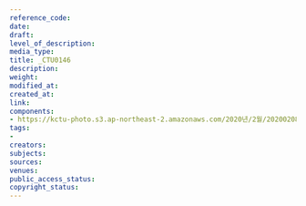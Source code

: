 ```yaml
---
reference_code: 
date: 
draft: 
level_of_description: 
media_type: 
title: _CTU0146
description: 
weight: 
modified_at: 
created_at: 
link: 
components:
- https://kctu-photo.s3.ap-northeast-2.amazonaws.com/2020년/2월/20200208_문중원열사+진상규명·책임자+처벌+및+한국마사회+적폐청산을+위한+전국노동자대회/_CTU0146.jpg
tags:
- 
creators: 
subjects: 
sources: 
venues: 
public_access_status: 
copyright_status: 
---
```

